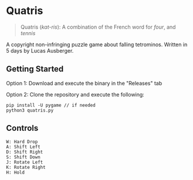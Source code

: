 # Quatris

> Quatris (*kat-ris*): A combination of the French word for *four*, and *tennis*

A copyright non-infringing puzzle game about falling tetrominos. Written in 5 days by Lucas Ausberger.

## Getting Started

Option 1: Download and execute the binary in the "Releases" tab

Option 2: Clone the repository and execute the following:
```
pip install -U pygame // if needed
python3 quatris.py
```

## Controls

```
W: Hard Drop
A: Shift Left
D: Shift Right
S: Shift Down
J: Rotate Left
K: Rotate Right
H: Hold
```